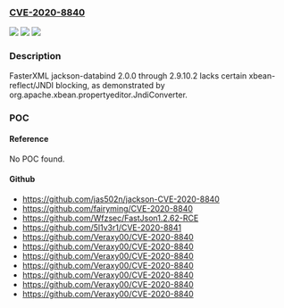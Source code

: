 ### [CVE-2020-8840](https://cve.mitre.org/cgi-bin/cvename.cgi?name=CVE-2020-8840)
![](https://img.shields.io/static/v1?label=Product&message=n%2Fa&color=blue)
![](https://img.shields.io/static/v1?label=Version&message=n%2Fa&color=blue)
![](https://img.shields.io/static/v1?label=Vulnerability&message=n%2Fa&color=brighgreen)

### Description

FasterXML jackson-databind 2.0.0 through 2.9.10.2 lacks certain xbean-reflect/JNDI blocking, as demonstrated by org.apache.xbean.propertyeditor.JndiConverter.

### POC

#### Reference
No POC found.

#### Github
- https://github.com/jas502n/jackson-CVE-2020-8840
- https://github.com/fairyming/CVE-2020-8840
- https://github.com/Wfzsec/FastJson1.2.62-RCE
- https://github.com/5l1v3r1/CVE-2020-8841
- https://github.com/Veraxy00/CVE-2020-8840
- https://github.com/Veraxy00/CVE-2020-8840
- https://github.com/Veraxy00/CVE-2020-8840
- https://github.com/Veraxy00/CVE-2020-8840
- https://github.com/Veraxy00/CVE-2020-8840
- https://github.com/Veraxy00/CVE-2020-8840
- https://github.com/Veraxy00/CVE-2020-8840


